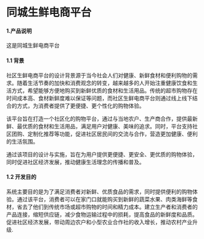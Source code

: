 # 同城生鲜电商平台

#### 1.产品说明
这是同城生鲜电商平台

#### 1.1 背景
社区生鲜电商平台的设计背景源于当今社会人们对健康、新鲜食材和便利购物的需求。随着生活节奏的加快和消费观念的转变，越来越多的人开始注重健康饮食和生活方式，希望能够方便地购买到新鲜优质的食材和生活用品。传统的超市购物存在时间成本高、食材新鲜度难以保证等问题，而社区生鲜电商平台则通过线上线下结合的方式，为消费者提供了更便捷、更个性化的购物体验。

该平台旨在打造一个社区化的购物平台，通过与当地农户、生产商合作，提供最新鲜、最优质的食材和生活用品，满足用户对健康、美味的追求。同时，平台支持社区团购、定制化推荐等功能，促进社区居民间的交流与合作，营造更加健康、便利的生活氛围。

通过该项目的设计与实施，旨在为用户提供更便捷、更安全、更优质的购物体验，同时促进社区经济发展，推动健康生活理念的传播和普及。

#### 1.2 开发目的
系统主要目的是为了满足消费者对新鲜、优质食品的需求，同时提供便利的购物体验。通过该平台，消费者可以在家门口就能购买到新鲜的蔬菜水果、肉类海鲜等食材，省去了他们到传统市场或超市购物的时间和精力成本。建立生产者和消费者的产品连接，缩短供应链，减少食物运输过程中的损耗，提高食品的新鲜度和品质。促进社区经济发展，带动周边农户和小型农业合作社的收入增长，推动农村产业升级.